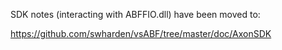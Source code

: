 SDK notes (interacting with ABFFIO.dll) have been moved to:

https://github.com/swharden/vsABF/tree/master/doc/AxonSDK
